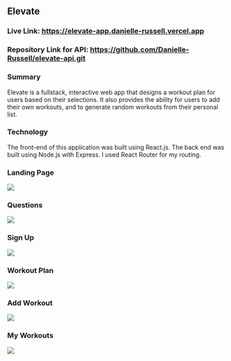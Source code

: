 ## Elevate

### Live Link: https://elevate-app.danielle-russell.vercel.app
### Repository Link for API: https://github.com/Danielle-Russell/elevate-api.git

### Summary

Elevate is a fullstack, interactive web app that designs a workout plan for users based on their selections. It also provides the ability for users to add their own workouts, and to generate random workouts from their personal list.

### Technology

The front-end of this application was built using React.js. The back end was built using Node.js with Express. I used React Router for my routing.

### Landing Page 

<img src="./landing.png" />


### Questions

<img src="./goals.png" />

### Sign Up

<img src="./signup.png" />

### Workout Plan

<img src="./workouts.png" >

### Add Workout 

<img src="./newworkout.png">

### My Workouts 

<img src="./myworkouts.png" />